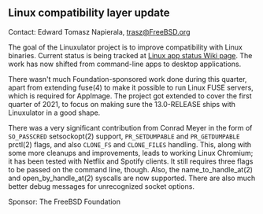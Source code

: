 ## Linux compatibility layer update ##

Contact: Edward Tomasz Napierala, <trasz@FreeBSD.org>

The goal of the Linuxulator project is to improve compatibility
with Linux binaries.
Current status is being tracked at [Linux app status Wiki page](https://wiki.freebsd.org/LinuxApps).
The work has now shifted from command-line apps to desktop applications.

There wasn't much Foundation-sponsored work done during this quarter,
apart from extending fuse(4) to make it possible to run Linux FUSE
servers, which is required for AppImage.
The project got extended to cover the first quarter of 2021, to focus
on making sure the 13.0-RELEASE ships with Linuxulator in a good shape.

There was a very significant contribution from Conrad Meyer in the form
of `SO_PASSCRED` setsockopt(2) support, `PR_SETDUMPABLE` and `PR_GETDUMPABLE`
prctl(2) flags, and also `CLONE_FS` and `CLONE_FILES` handling.  This,
along with some more cleanups and improvements, leads to working Linux
Chromium; it has been tested with Netflix and Spotify clients.  It still
requires three flags to be passed on the command line, though.  Also,
the name_to_handle_at(2) and open_by_handle_at(2) syscalls are now supported.
There are also much better debug messages for unrecognized socket options.

Sponsor: The FreeBSD Foundation
